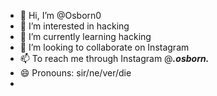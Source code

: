 - 👋 Hi, I’m @Osborn0
- 👀 I’m interested in hacking
- 🌱 I’m currently learning hacking
- 💞️ I’m looking to collaborate on Instagram
- 📫 To reach me through Instagram @___.osborn.___
- 😄 Pronouns: sir/ne/ver/die
-

<!---
Osborn0/Osborn0 is a ✨ special ✨ repository because its `README.md` (this file) appears on your GitHub profile.
You can click the Preview link to take a look at your changes.
--->

